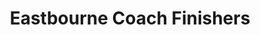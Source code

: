---
title: "Eastbourne Coach Finishers"
url: /eastbourne/eastbourne-coach-finishers/
shop: car repair
---